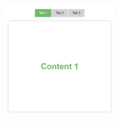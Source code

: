 <div style="text-align: center; padding: 50px; width: 100%;">
    <img class="" src="git-result-tab-navigation.gif" alt="navegação por tab" width="300px" style="margin: 0 auto;">
</div>
